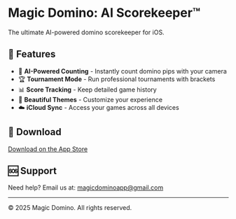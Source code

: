 # Magic Domino: AI Scorekeeper™

The ultimate AI-powered domino scorekeeper for iOS.

## 🎯 Features
- 🤖 **AI-Powered Counting** - Instantly count domino pips with your camera
- 🏆 **Tournament Mode** - Run professional tournaments with brackets
- 📊 **Score Tracking** - Keep detailed game history
- 🎨 **Beautiful Themes** - Customize your experience
- ☁️ **iCloud Sync** - Access your games across all devices

## 📱 Download

[Download on the App Store]([link:https://apps.apple.com/app/magic-domino-ai-scorekeeper/id6738494348](https://apps.apple.com/us/app/magic-domino-ai-scorekeeper/id6747228055?uo=4))

## 🆘 Support

Need help? Email us at: [magicdominoapp@gmail.com](mailto:magicdominoapp@gmail.com)

---

© 2025 Magic Domino. All rights reserved.
